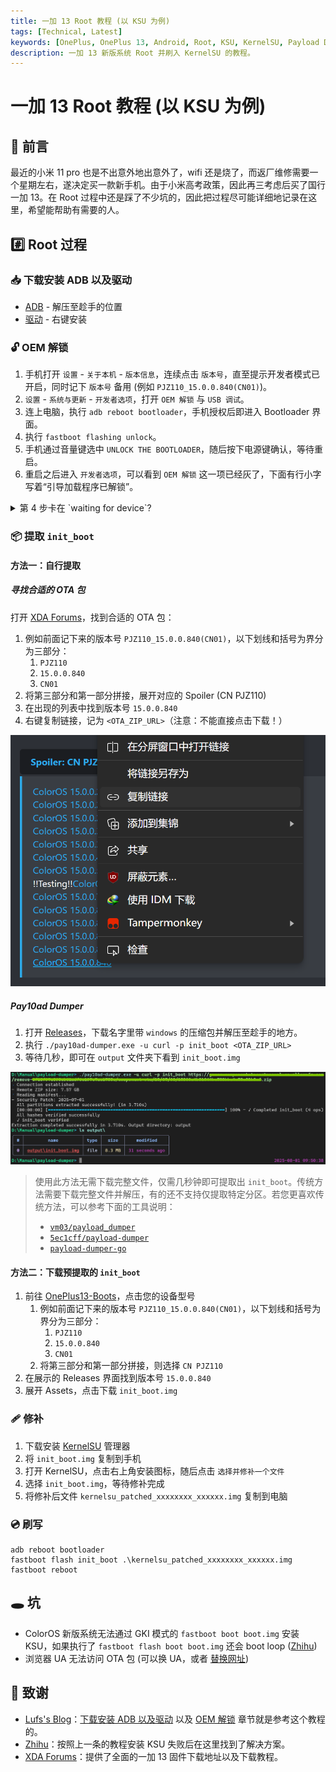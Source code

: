 ```yaml
---
title: 一加 13 Root 教程 (以 KSU 为例)
tags: [Technical, Latest]
keywords: [OnePlus, OnePlus 13, Android, Root, KSU, KernelSU, Payload Dumper, Pay10ad Dumper, 一加, 一加 13, 安卓]
description: 一加 13 新版系统 Root 并刷入 KernelSU 的教程。
---
```


# 一加 13 Root 教程 (以 KSU 为例)

## 💬 前言

最近的小米 11 pro 也是不出意外地出意外了，wifi 还是烧了，而返厂维修需要一个星期左右，遂决定买一款新手机。由于小米高考政策，因此再三考虑后买了国行一加 13。在 Root 过程中还是踩了不少坑的，因此把过程尽可能详细地记录在这里，希望能帮助有需要的人。

## #️⃣ Root 过程

### 📥 下载安装 ADB 以及驱动

- [ADB](https://developer.android.google.cn/tools/releases/platform-tools?hl=zh) - 解压至趁手的位置
- [驱动](https://dl.google.com/android/repository/usb_driver_r13-windows.zip) - 右键安装

### 🔓 OEM 解锁

1. 手机打开 `设置` - `关于本机` - `版本信息`，连续点击 `版本号`，直至提示开发者模式已开启，同时记下 `版本号` 备用 (例如 `PJZ110_15.0.0.840(CN01)`)。
2. `设置` - `系统与更新` - `开发者选项`，打开 `OEM 解锁` 与 `USB 调试`。
3. 连上电脑，执行 `adb reboot bootloader`，手机授权后即进入 Bootloader 界面。
4. 执行 `fastboot flashing unlock`。
5. 手机通过音量键选中 `UNLOCK THE BOOTLOADER`，随后按下电源键确认，等待重启。
6. 重启之后进入 `开发者选项`，可以看到 `OEM 解锁` 这一项已经灰了，下面有行小字写着“引导加载程序已解锁”。

<details><summary>
第 4 步卡在 `waiting for device`?
</summary>

1. 右键 Windows Logo - `设备管理器`，展开 `其它设备`。
2. 找到你的手机，名字一般会和 `Android` 沾边，并且会带有 `⚠️`/`❔` 的角标。
3. 右键 - `更新驱动程序` - `浏览我的电脑以查找驱动程序(R)` - `让我从计算机上的可用驱动程序列表中选取(L)` - `Android Device` - `Android Bootloader Interface` - 一直确认。
4. 若终端仍然没反应，则 Ctrl+C 中断后重新执行。

</details>

### 📦 提取 `init_boot`

#### 方法一：自行提取

##### 寻找合适的 OTA 包

打开 [XDA Forums](https://xdaforums.com/t/rom-ota-repository-of-oxygenos-coloros-full-otas-oxygenos-15-0-0-840-coloros-15-0-0-840.4718692/)，找到合适的 OTA 包：

1. 例如前面记下来的版本号 `PJZ110_15.0.0.840(CN01)`，以下划线和括号为界分为三部分：
    1. `PJZ110`
    2. `15.0.0.840`
    3. `CN01`
2. 将第三部分和第一部分拼接，展开对应的 Spoiler (CN PJZ110)
3. 在出现的列表中找到版本号 `15.0.0.840`
4. 右键复制链接，记为 `<OTA_ZIP_URL>`（注意：不能直接点击下载！）

![xda_copy_link.png](/attachments/xda_copy_link.png)

##### Pay10ad Dumper

1. 打开 [Releases](https://github.com/PRO-2684/pay10ad-dumper/releases)，下载名字里带 `windows` 的压缩包并解压至趁手的地方。
2. 执行 `./pay10ad-dumper.exe -u curl -p init_boot <OTA_ZIP_URL>`
3. 等待几秒，即可在 `output` 文件夹下看到 `init_boot.img`

![sample-remote-zip.png](https://raw.githubusercontent.com/PRO-2684/pay10ad-dumper/refs/heads/main/images/sample-remote-zip.png)

> 使用此方法无需下载完整文件，仅需几秒钟即可提取出 `init_boot`。传统方法需要下载完整文件并解压，有的还不支持仅提取特定分区。若您更喜欢传统方法，可以参考下面的工具说明：
>
> - [`vm03/payload_dumper`](https://github.com/vm03/payload_dumper)
> - [`5ec1cff/payload-dumper`](https://github.com/5ec1cff/payload-dumper)
> - [`payload-dumper-go`](https://github.com/ssut/payload-dumper-go)

#### 方法二：下载预提取的 `init_boot`

1. 前往 [OnePlus13-Boots](https://github.com/PRO-2684/OnePlus13-Boots)，点击您的设备型号
    1. 例如前面记下来的版本号 `PJZ110_15.0.0.840(CN01)`，以下划线和括号为界分为三部分：
        1. `PJZ110`
        2. `15.0.0.840`
        3. `CN01`
    2. 将第三部分和第一部分拼接，则选择 `CN PJZ110`
2. 在展示的 Releases 界面找到版本号 `15.0.0.840`
3. 展开 Assets，点击下载 `init_boot.img`

### 🩹 修补

1. 下载安装 [KernelSU](https://kernelsu.org/zh_CN/guide/installation.html) 管理器
2. 将 `init_boot.img` 复制到手机
3. 打开 KernelSU，点击右上角安装图标，随后点击 `选择并修补一个文件`
4. 选择 `init_boot.img`，等待修补完成
5. 将修补后文件 `kernelsu_patched_xxxxxxxx_xxxxxx.img` 复制到电脑

### 💿 刷写

```shell
adb reboot bootloader
fastboot flash init_boot .\kernelsu_patched_xxxxxxxx_xxxxxx.img
fastboot reboot
```

## 🕳️ 坑

- ColorOS 新版系统无法通过 GKI 模式的 `fastboot boot boot.img` 安装 KSU，如果执行了 `fastboot flash boot boot.img` 还会 boot loop ([Zhihu](https://zhuanlan.zhihu.com/p/5997534807#h_5997534807_12))
- 浏览器 UA 无法访问 OTA 包 (可以换 UA，或者 [替换网址](https://xdaforums.com/t/rom-ota-repository-of-oxygenos-coloros-full-otas-oxygenos-15-0-0-840-coloros-15-0-0-840.4718692/post-89955793))

## 🎉 致谢

- [Lufs's Blog](https://blog.isteed.cc/post/oneplus-13-root-guide/)：[下载安装 ADB 以及驱动](#-下载安装-adb-以及驱动) 以及 [OEM 解锁](#-oem-解锁) 章节就是参考这个教程的。
- [Zhihu](https://zhuanlan.zhihu.com/p/5997534807#h_5997534807_12)：按照上一条的教程安装 KSU 失败后在这里找到了解决方案。
- [XDA Forums](https://xdaforums.com/t/rom-ota-repository-of-oxygenos-coloros-full-otas-oxygenos-15-0-0-840-coloros-15-0-0-840.4718692/)：提供了全面的一加 13 固件下载地址以及下载教程。

